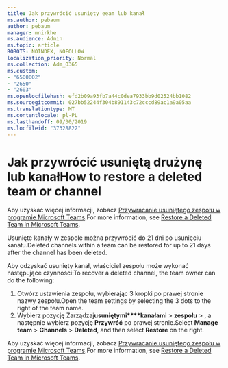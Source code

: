 ```yaml
---
title: Jak przywrócić usunięty eeam lub kanał
ms.author: pebaum
author: pebaum
manager: mnirkhe
ms.audience: Admin
ms.topic: article
ROBOTS: NOINDEX, NOFOLLOW
localization_priority: Normal
ms.collection: Adm_O365
ms.custom:
- "6500002"
- "2650"
- "2603"
ms.openlocfilehash: efd2b09a93fb7a44c0dea7933bb9d02524bb1082
ms.sourcegitcommit: 027bb52244f304b891143c72cccd89ac1a9a05aa
ms.translationtype: MT
ms.contentlocale: pl-PL
ms.lasthandoff: 09/30/2019
ms.locfileid: "37328822"
---
```

# <a name="how-to-restore-a-deleted-team-or-channel"></a><span data-ttu-id="c1ec5-102">Jak przywrócić usuniętą drużynę lub kanał</span><span class="sxs-lookup"><span data-stu-id="c1ec5-102">How to restore a deleted team or channel</span></span>

<span data-ttu-id="c1ec5-103">Aby uzyskać więcej informacji, zobacz [Przywracanie usuniętego zespołu w programie Microsoft Teams](https://blogs.technet.microsoft.com/skypehybridguy/2017/07/23/restoring-a-deleted-team-in-microsoft-teams).</span><span class="sxs-lookup"><span data-stu-id="c1ec5-103">For more information, see [Restore a Deleted Team in Microsoft Teams](https://blogs.technet.microsoft.com/skypehybridguy/2017/07/23/restoring-a-deleted-team-in-microsoft-teams).</span></span>

<span data-ttu-id="c1ec5-104">Usunięte kanały w zespole można przywrócić do 21 dni po usunięciu kanału.</span><span class="sxs-lookup"><span data-stu-id="c1ec5-104">Deleted channels within a team can be restored for up to 21 days after the channel has been deleted.</span></span>

<span data-ttu-id="c1ec5-105">Aby odzyskać usunięty kanał, właściciel zespołu może wykonać następujące czynności:</span><span class="sxs-lookup"><span data-stu-id="c1ec5-105">To recover a deleted channel, the team owner can do the following:</span></span>

1. <span data-ttu-id="c1ec5-106">Otwórz ustawienia zespołu, wybierając 3 kropki po prawej stronie nazwy zespołu.</span><span class="sxs-lookup"><span data-stu-id="c1ec5-106">Open the team settings by selecting the 3 dots to the right of the team name.</span></span>
2. <span data-ttu-id="c1ec5-107">Wybierz pozycję Zarządzaj**usuniętymi\*\*\*\*kanałami** >  **zespołu** > , a następnie wybierz pozycję **Przywróć** po prawej stronie.</span><span class="sxs-lookup"><span data-stu-id="c1ec5-107">Select **Manage team** > **Channels** > **Deleted**, and then select **Restore** on the right.</span></span>

<span data-ttu-id="c1ec5-108">Aby uzyskać więcej informacji, zobacz [Przywracanie usuniętego zespołu w programie Microsoft Teams](https://blogs.technet.microsoft.com/skypehybridguy/2017/07/23/restoring-a-deleted-team-in-microsoft-teams).</span><span class="sxs-lookup"><span data-stu-id="c1ec5-108">For more information, see [Restore a Deleted Team in Microsoft Teams](https://blogs.technet.microsoft.com/skypehybridguy/2017/07/23/restoring-a-deleted-team-in-microsoft-teams).</span></span>